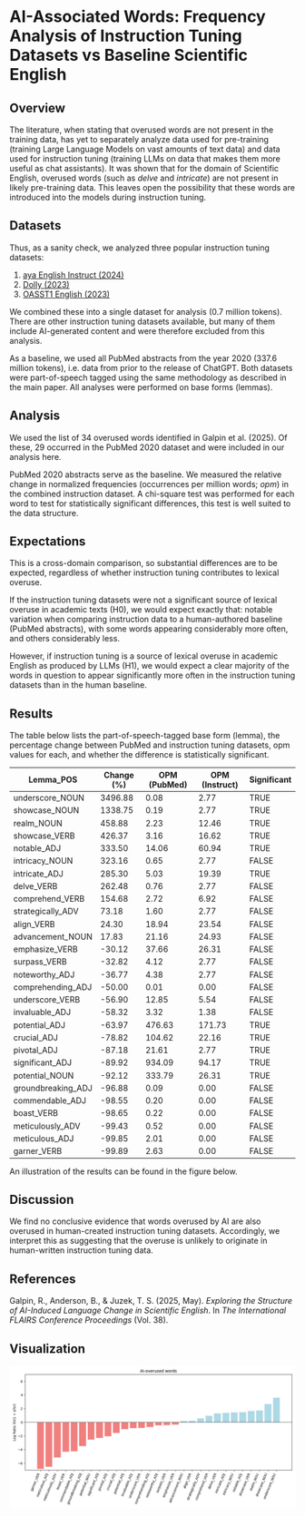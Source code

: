 # AI-Associated Words: Frequency Analysis of Instruction Tuning Datasets vs Baseline Scientific English

## Overview

The literature, when stating that overused words are not present in the training data, has yet to separately analyze data used for pre-training (training Large Language Models on vast amounts of text data) and data used for instruction tuning (training LLMs on data that makes them more useful as chat assistants). It was shown that for the domain of Scientific English, overused words (such as *delve* and *intricate*) are not present in likely pre-training data. This leaves open the possibility that these words are introduced into the models during instruction tuning.


## Datasets

Thus, as a sanity check, we analyzed three popular instruction tuning datasets:

1. [aya English Instruct (2024)](https://huggingface.co/datasets/CohereLabs/aya_dataset)
2. [Dolly (2023)](https://huggingface.co/datasets/databricks/databricks-dolly-15k)
3. [OASST1 English (2023)](https://huggingface.co/datasets/OpenAssistant/oasst1)

We combined these into a single dataset for analysis (0.7 million tokens). There are other instruction tuning datasets available, but many of them include AI-generated content and were therefore excluded from this analysis.

As a baseline, we used all PubMed abstracts from the year 2020 (337.6 million tokens), i.e. data from prior to the release of ChatGPT. Both datasets were part-of-speech tagged using the same methodology as described in the main paper. All analyses were performed on base forms (lemmas).

## Analysis

We used the list of 34 overused words identified in Galpin et al. (2025). Of these, 29 occurred in the PubMed 2020 dataset and were included in our analysis here.

PubMed 2020 abstracts serve as the baseline. We measured the relative change in normalized frequencies (occurrences per million words; *opm*) in the combined instruction dataset. A chi-square test was performed for each word to test for statistically significant differences, this test is well suited to the data structure. 

## Expectations

This is a cross-domain comparison, so substantial differences are to be expected, regardless of whether instruction tuning contributes to lexical overuse. 

If the instruction tuning datasets were not a significant source of lexical overuse in academic texts (H0), we would expect exactly that: notable variation when comparing instruction data to a human-authored baseline (PubMed abstracts), with some words appearing considerably more often, and others considerably less. 

However, if instruction tuning is a source of lexical overuse in academic English as produced by LLMs (H1), we would expect a clear majority of the words in question to appear significantly more often in the instruction tuning datasets than in the human baseline.

## Results

The table below lists the part-of-speech-tagged base form (lemma), the percentage change between PubMed and instruction tuning datasets, opm values for each, and whether the difference is statistically significant.

| Lemma_POS           | Change (%) | OPM (PubMed) | OPM (Instruct) | Significant |
|---------------------|------------|--------------|----------------|-------------|
| underscore_NOUN     | 3496.88    | 0.08         | 2.77           | TRUE        |
| showcase_NOUN       | 1338.75    | 0.19         | 2.77           | TRUE        |
| realm_NOUN          | 458.88     | 2.23         | 12.46          | TRUE        |
| showcase_VERB       | 426.37     | 3.16         | 16.62          | TRUE        |
| notable_ADJ         | 333.50     | 14.06        | 60.94          | TRUE        |
| intricacy_NOUN      | 323.16     | 0.65         | 2.77           | FALSE       |
| intricate_ADJ       | 285.30     | 5.03         | 19.39          | TRUE        |
| delve_VERB          | 262.48     | 0.76         | 2.77           | FALSE       |
| comprehend_VERB     | 154.68     | 2.72         | 6.92           | FALSE       |
| strategically_ADV   | 73.18      | 1.60         | 2.77           | FALSE       |
| align_VERB          | 24.30      | 18.94        | 23.54          | FALSE       |
| advancement_NOUN    | 17.83      | 21.16        | 24.93          | FALSE       |
| emphasize_VERB      | -30.12     | 37.66        | 26.31          | FALSE       |
| surpass_VERB        | -32.82     | 4.12         | 2.77           | FALSE       |
| noteworthy_ADJ      | -36.77     | 4.38         | 2.77           | FALSE       |
| comprehending_ADJ   | -50.00     | 0.01         | 0.00           | FALSE       |
| underscore_VERB     | -56.90     | 12.85        | 5.54           | FALSE       |
| invaluable_ADJ      | -58.32     | 3.32         | 1.38           | FALSE       |
| potential_ADJ       | -63.97     | 476.63       | 171.73         | TRUE        |
| crucial_ADJ         | -78.82     | 104.62       | 22.16          | TRUE        |
| pivotal_ADJ         | -87.18     | 21.61        | 2.77           | TRUE        |
| significant_ADJ     | -89.92     | 934.09       | 94.17          | TRUE        |
| potential_NOUN      | -92.12     | 333.79       | 26.31          | TRUE        |
| groundbreaking_ADJ  | -96.88     | 0.09         | 0.00           | FALSE       |
| commendable_ADJ     | -98.55     | 0.20         | 0.00           | FALSE       |
| boast_VERB          | -98.65     | 0.22         | 0.00           | FALSE       |
| meticulously_ADV    | -99.43     | 0.52         | 0.00           | FALSE       |
| meticulous_ADJ      | -99.85     | 2.01         | 0.00           | FALSE       |
| garner_VERB         | -99.89     | 2.63         | 0.00           | FALSE       |

An illustration of the results can be found in the figure below.

## Discussion

We find no conclusive evidence that words overused by AI are also overused in human-created instruction tuning datasets. Accordingly, we interpret this as suggesting that the overuse is unlikely to originate in human-written instruction tuning data.

## References

Galpin, R., Anderson, B., & Juzek, T. S. (2025, May). *Exploring the Structure of AI-Induced Language Change in Scientific English*. In *The International FLAIRS Conference Proceedings* (Vol. 38).

## Visualization

![Illustration_of_overused_words_for_instruction_data_vs_baseline](instruction.jpg)
